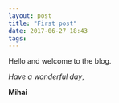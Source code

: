 ```yaml
---
layout: post
title: "First post"
date: 2017-06-27 18:43
tags: 
---
```


Hello and welcome to the blog.


_Have a wonderful day_,

 **Mihai**

